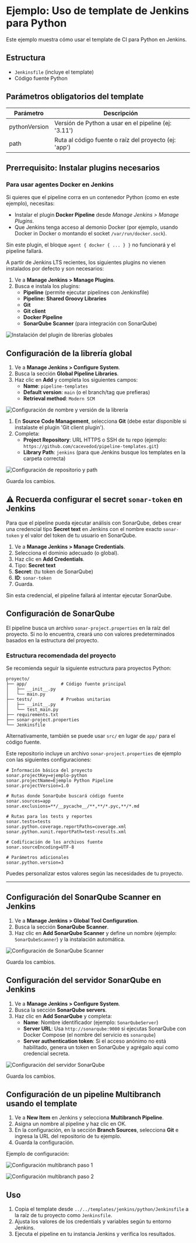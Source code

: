 # Ejemplo: Uso de template de Jenkins para Python

Este ejemplo muestra cómo usar el template de CI para Python en Jenkins.

## Estructura

- `Jenkinsfile` (incluye el template)
- Código fuente Python

## Parámetros obligatorios del template

| Parámetro      | Descripción                                              |
|---------------|----------------------------------------------------------|
| pythonVersion | Versión de Python a usar en el pipeline (ej: '3.11')     |
| path          | Ruta al código fuente o raíz del proyecto (ej: 'app')    |


## Prerrequisito: Instalar plugins necesarios

### Para usar agentes Docker en Jenkins

Si quieres que el pipeline corra en un contenedor Python (como en este ejemplo), necesitas:

- Instalar el plugin **Docker Pipeline** desde *Manage Jenkins > Manage Plugins*.
- Que Jenkins tenga acceso al demonio Docker (por ejemplo, usando Docker in Docker o montando el socket `/var/run/docker.sock`).

Sin este plugin, el bloque `agent { docker { ... } }` no funcionará y el pipeline fallará.

A partir de Jenkins LTS recientes, los siguientes plugins no vienen instalados por defecto y son necesarios:

1. Ve a **Manage Jenkins > Manage Plugins**.
2. Busca e instala los plugins:
   - **Pipeline** (permite ejecutar pipelines con Jenkinsfile)
   - **Pipeline: Shared Groovy Libraries**
   - **Git**
   - **Git client**
   - **Docker Pipeline**
   - **SonarQube Scanner** (para integración con SonarQube)

![Instalación del plugin de librerías globales](img/instalar-plugin.png)

## Configuración de la librería global

1. Ve a **Manage Jenkins > Configure System**.
2. Busca la sección **Global Pipeline Libraries**.
3. Haz clic en **Add** y completa los siguientes campos:
   - **Name**: `pipeline-templates`
   - **Default version**: `main` (o el branch/tag que prefieras)
   - **Retrieval method**: `Modern SCM`

![Configuración de nombre y versión de la librería](img/conf-global-lib1.png)

1. En **Source Code Management**, selecciona **Git** (debe estar disponible si instalaste el plugin 'Git client plugin').
2. Completa:
   - **Project Repository**: URL HTTPS o SSH de tu repo (ejemplo: `https://github.com/cacevedod/pipeline-templates.git`)
   - **Library Path**: `jenkins` (para que Jenkins busque los templates en la carpeta correcta)

![Configuración de repositorio y path](img/conf-global-lib2.png)

Guarda los cambios.


## ⚠️ Recuerda configurar el secret `sonar-token` en Jenkins

Para que el pipeline pueda ejecutar análisis con SonarQube, debes crear una credencial tipo **Secret text** en Jenkins con el nombre exacto `sonar-token` y el valor del token de tu usuario en SonarQube.

1. Ve a **Manage Jenkins > Manage Credentials**.
2. Selecciona el dominio adecuado (o global).
3. Haz clic en **Add Credentials**.
4. Tipo: **Secret text**
5. **Secret**: (tu token de SonarQube)
6. **ID**: `sonar-token`
7. Guarda.

Sin esta credencial, el pipeline fallará al intentar ejecutar SonarQube.

## Configuración de SonarQube

El pipeline busca un archivo `sonar-project.properties` en la raíz del proyecto. Si no lo encuentra, creará uno con valores predeterminados basados en la estructura del proyecto.

### Estructura recomendada del proyecto

Se recomienda seguir la siguiente estructura para proyectos Python:

```
proyecto/
├── app/             # Código fuente principal 
│   ├── __init__.py
│   └── main.py
├── tests/           # Pruebas unitarias
│   ├── __init__.py
│   └── test_main.py
├── requirements.txt
├── sonar-project.properties
└── Jenkinsfile
```

Alternativamente, también se puede usar `src/` en lugar de `app/` para el código fuente.

Este repositorio incluye un archivo `sonar-project.properties` de ejemplo con las siguientes configuraciones:

```properties
# Información básica del proyecto
sonar.projectKey=ejemplo-python
sonar.projectName=Ejemplo Python Pipeline
sonar.projectVersion=1.0

# Rutas donde SonarQube buscará código fuente
sonar.sources=app
sonar.exclusions=**/__pycache__/**,**/*.pyc,**/*.md

# Rutas para los tests y reportes
sonar.tests=tests
sonar.python.coverage.reportPaths=coverage.xml
sonar.python.xunit.reportPath=test-results.xml

# Codificación de los archivos fuente
sonar.sourceEncoding=UTF-8

# Parámetros adicionales
sonar.python.version=3
```

Puedes personalizar estos valores según las necesidades de tu proyecto.

---

## Configuración del SonarQube Scanner en Jenkins

1. Ve a **Manage Jenkins > Global Tool Configuration**.
2. Busca la sección **SonarQube Scanner**.
3. Haz clic en **Add SonarQube Scanner** y define un nombre (ejemplo: `SonarQubeScanner`) y la instalación automática.

![Configuración de SonarQube Scanner](img/sonar-scanner.png)

Guarda los cambios.

## Configuración del servidor SonarQube en Jenkins

1. Ve a **Manage Jenkins > Configure System**.
2. Busca la sección **SonarQube servers**.
3. Haz clic en **Add SonarQube** y completa:
   - **Name**: Nombre identificador (ejemplo: `SonarQubeServer`)
   - **Server URL**: Usa `http://sonarqube:9000` si ejecutas SonarQube con Docker Compose (el nombre del servicio es `sonarqube`)
   - **Server authentication token**: Si el acceso anónimo no está habilitado, genera un token en SonarQube y agrégalo aquí como credencial secreta.

![Configuración del servidor SonarQube](img/sonar-server.png)

Guarda los cambios.

## Configuración de un pipeline Multibranch usando el template

1. Ve a **New Item** en Jenkins y selecciona **Multibranch Pipeline**.
2. Asigna un nombre al pipeline y haz clic en OK.
3. En la configuración, en la sección **Branch Sources**, selecciona **Git** e ingresa la URL del repositorio de tu ejemplo.
4. Guarda la configuración.

Ejemplo de configuración:

![Configuración multibranch paso 1](img/multibranch-example1.png)

![Configuración multibranch paso 2](img/multibranch-example2.png)

## Uso

1. Copia el template desde `../../templates/jenkins/python/Jenkinsfile` a la raíz de tu proyecto como `Jenkinsfile`.
2. Ajusta los valores de los credentials y variables según tu entorno Jenkins.
3. Ejecuta el pipeline en tu instancia Jenkins y verifica los resultados.
